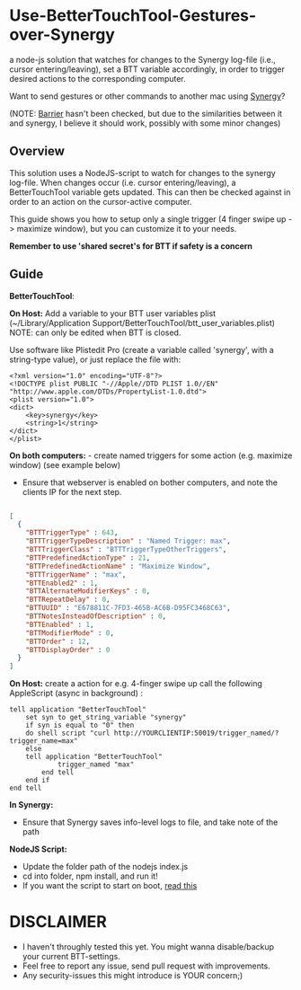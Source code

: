 # Use-BetterTouchTool-Gestures-over-Synergy
a node-js solution that watches for changes to the Synergy log-file (i.e., cursor entering/leaving), set a BTT variable accordingly, in order to trigger desired actions to the corresponding computer.

Want to send gestures or other commands to another mac using [Synergy](https://symless.com/synergy)?

(NOTE: [Barrier](https://github.com/debauchee/barrier) hasn't been checked, but due to the similarities between it and synergy, I believe it should work, possibly with some minor changes)

## Overview

This solution uses a NodeJS-script to watch for changes to the synergy log-file. When changes occur (i.e. cursor entering/leaving), a BetterTouchTool variable gets updated.  This can then be checked against in order to an action on the cursor-active computer.

This guide shows you how to setup only a single trigger (4 finger swipe up -> maximize window), but you can customize it to your needs.

**Remember to use 'shared secret's for BTT if safety is a concern**

## Guide

**BetterTouchTool**:

**On Host:**
Add a variable to your BTT user variables plist
(~/Library/Application Support/BetterTouchTool/btt_user_variables.plist)
NOTE: can only be edited when BTT is closed.

Use software like Plistedit Pro (create a variable called 'synergy', with a string-type value), or just replace the file with:

```plist
<?xml version="1.0" encoding="UTF-8"?>
<!DOCTYPE plist PUBLIC "-//Apple//DTD PLIST 1.0//EN" "http://www.apple.com/DTDs/PropertyList-1.0.dtd">
<plist version="1.0">
<dict>
	<key>synergy</key>
	<string>1</string>
</dict>
</plist>

```



**On both computers:**
	- create named triggers for some action (e.g. maximize window) (see example below)
  - Ensure that webserver is enabled on bother computers, and note the clients IP for the next step.
```json

[
  {
    "BTTTriggerType" : 643,
    "BTTTriggerTypeDescription" : "Named Trigger: max",
    "BTTTriggerClass" : "BTTTriggerTypeOtherTriggers",
    "BTTPredefinedActionType" : 21,
    "BTTPredefinedActionName" : "Maximize Window",
    "BTTTriggerName" : "max",
    "BTTEnabled2" : 1,
    "BTTAlternateModifierKeys" : 0,
    "BTTRepeatDelay" : 0,
    "BTTUUID" : "E678811C-7FD3-465B-AC6B-D95FC3468C63",
    "BTTNotesInsteadOfDescription" : 0,
    "BTTEnabled" : 1,
    "BTTModifierMode" : 0,
    "BTTOrder" : 12,
    "BTTDisplayOrder" : 0
  }
]

```


**On Host:**
create a action for e.g. 4-finger swipe up call the following AppleScript (async in background) :

```applescript
tell application "BetterTouchTool"
	set syn to get_string_variable "synergy"
	if syn is equal to "0" then
    do shell script "curl http://YOURCLIENTIP:50019/trigger_named/?trigger_name=max"
	else
    tell application "BetterTouchTool"
			trigger_named "max"
		end tell
	end if
end tell
```

**In Synergy:**
- Ensure that Synergy saves info-level logs to file, and take note of the path

**NodeJS Script:**
- Update the folder path of the nodejs index.js
- cd into folder, npm install, and run it!
- If you want the script to start on boot, [read this](https://stackoverflow.com/questions/60699738/how-to-start-node-js-server-on-each-system-boot-in-mac-and-windows)


# DISCLAIMER
* I haven't throughly tested this yet. You might wanna disable/backup your current BTT-settings.
* Feel free to report any issue, send pull request with improvements.
* Any security-issues this might introduce is YOUR concern;)
